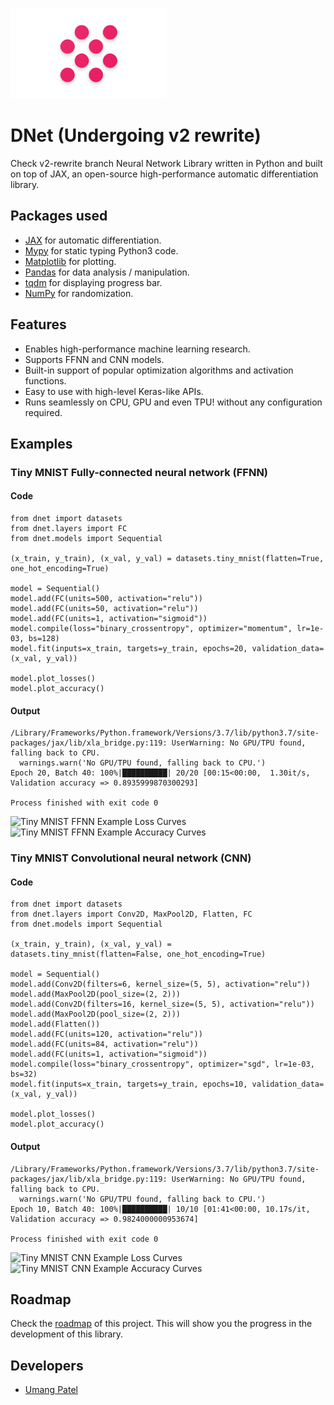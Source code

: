 ![dnet library logo](assets/logo.png "DNet library")

# DNet (Undergoing v2 rewrite)

Check v2-rewrite branch Neural Network Library written in Python and built on top of JAX, an open-source
high-performance automatic differentiation library.

## Packages used

* [JAX](https://github.com/google/jax) for automatic differentiation.
* [Mypy](https://github.com/python/mypy) for static typing Python3 code.
* [Matplotlib](https://github.com/matplotlib/matplotlib) for plotting.
* [Pandas](https://github.com/pandas-dev/pandas) for data analysis / manipulation.
* [tqdm](https://github.com/tqdm/tqdm) for displaying progress bar.
* [NumPy](https://github.com/numpy/numpy) for randomization.

## Features

* Enables high-performance machine learning research.
* Supports FFNN and CNN models.
* Built-in support of popular optimization algorithms and activation functions.
* Easy to use with high-level Keras-like APIs.
* Runs seamlessly on CPU, GPU and even TPU! without any configuration required.

## Examples

### Tiny MNIST Fully-connected neural network (FFNN)

#### Code

```python3
from dnet import datasets
from dnet.layers import FC
from dnet.models import Sequential

(x_train, y_train), (x_val, y_val) = datasets.tiny_mnist(flatten=True, one_hot_encoding=True)

model = Sequential()
model.add(FC(units=500, activation="relu"))
model.add(FC(units=50, activation="relu"))
model.add(FC(units=1, activation="sigmoid"))
model.compile(loss="binary_crossentropy", optimizer="momentum", lr=1e-03, bs=128)
model.fit(inputs=x_train, targets=y_train, epochs=20, validation_data=(x_val, y_val))

model.plot_losses()
model.plot_accuracy()
```

#### Output

```terminal
/Library/Frameworks/Python.framework/Versions/3.7/lib/python3.7/site-packages/jax/lib/xla_bridge.py:119: UserWarning: No GPU/TPU found, falling back to CPU.
  warnings.warn('No GPU/TPU found, falling back to CPU.')
Epoch 20, Batch 40: 100%|██████████| 20/20 [00:15<00:00,  1.30it/s, Validation accuracy => 0.8935999870300293]

Process finished with exit code 0
```

![Tiny MNIST FFNN Example Loss Curves](assets/mnist_ffnn_example_loss_curve.png "Loss Curves")
![Tiny MNIST FFNN Example Accuracy Curves](assets/mnist_ffnn_example_acc_curve.png "Accuracy Curves")

### Tiny MNIST Convolutional neural network (CNN)

#### Code

```python3
from dnet import datasets
from dnet.layers import Conv2D, MaxPool2D, Flatten, FC
from dnet.models import Sequential

(x_train, y_train), (x_val, y_val) = datasets.tiny_mnist(flatten=False, one_hot_encoding=True)

model = Sequential()
model.add(Conv2D(filters=6, kernel_size=(5, 5), activation="relu"))
model.add(MaxPool2D(pool_size=(2, 2)))
model.add(Conv2D(filters=16, kernel_size=(5, 5), activation="relu"))
model.add(MaxPool2D(pool_size=(2, 2)))
model.add(Flatten())
model.add(FC(units=120, activation="relu"))
model.add(FC(units=84, activation="relu"))
model.add(FC(units=1, activation="sigmoid"))
model.compile(loss="binary_crossentropy", optimizer="sgd", lr=1e-03, bs=32)
model.fit(inputs=x_train, targets=y_train, epochs=10, validation_data=(x_val, y_val))

model.plot_losses()
model.plot_accuracy()
```

#### Output

```
/Library/Frameworks/Python.framework/Versions/3.7/lib/python3.7/site-packages/jax/lib/xla_bridge.py:119: UserWarning: No GPU/TPU found, falling back to CPU.
  warnings.warn('No GPU/TPU found, falling back to CPU.')
Epoch 10, Batch 40: 100%|██████████| 10/10 [01:41<00:00, 10.17s/it, Validation accuracy => 0.9824000000953674]

Process finished with exit code 0
```

![Tiny MNIST CNN Example Loss Curves](assets/mnist_cnn_example_loss_curve.png "Loss Curves")
![Tiny MNIST CNN Example Accuracy Curves](assets/mnist_cnn_example_acc_curve.png "Accuracy Curves")

## Roadmap

Check the [roadmap](https://github.com/umangjpatel/dnet/projects/2) of this project. This will show you the progress in
the development of this library.

## Developers

* [Umang Patel](https://github.com/umangjpatel)